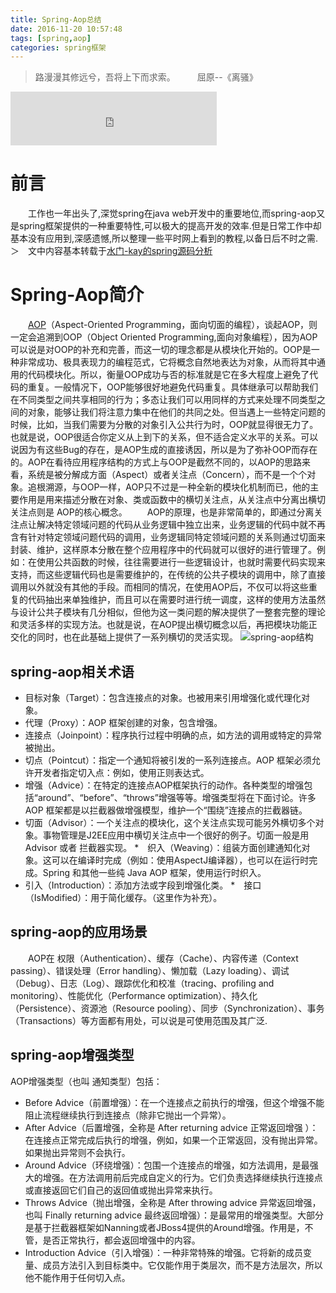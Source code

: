 ```yaml
---
title: Spring-Aop总结
date: 2016-11-20 10:57:48
tags: [spring,aop]
categories: spring框架
---
```

> 路漫漫其修远兮，吾将上下而求索。　　　屈原--《离骚》

<iframe frameborder="no" border="0" marginwidth="0" marginheight="0" width=330 height=86 src="http://music.163.com/outchain/player?type=2&id=28661549&auto=1&height=66"></iframe>

# 前言
　　工作也一年出头了,深觉spring在java web开发中的重要地位,而spring-aop又是spring框架提供的一种重要特性,可以极大的提高开发的效率.但是日常工作中却基本没有应用到,深感遗憾,所以整理一些平时网上看到的教程,以备日后不时之需.
＞　文中内容基本转载于[水门-kay的spring源码分析](https://my.oschina.net/kaywu123/blog/626135)
# Spring-Aop简介
　　[AOP](http://spring.cndocs.tk/aop.html)（Aspect-Oriented Programming，面向切面的编程），谈起AOP，则一定会追溯到OOP（Object Oriented Programming,面向对象编程），因为AOP可以说是对OOP的补充和完善，而这一切的理念都是从模块化开始的。OOP是一种非常成功、极具表现力的编程范式，它将概念自然地表达为对象，从而将其中通用的代码模块化。所以，衡量OOP成功与否的标准就是它在多大程度上避免了代码的重复。一般情况下，OOP能够很好地避免代码重复。具体继承可以帮助我们在不同类型之间共享相同的行为；多态让我们可以用同样的方式来处理不同类型之间的对象，能够让我们将注意力集中在他们的共同之处。但当遇上一些特定问题的时候，比如，当我们需要为分散的对象引入公共行为时，OOP就显得很无力了。也就是说，OOP很适合你定义从上到下的关系，但不适合定义水平的关系。可以说因为有这些Bug的存在，是AOP生成的直接诱因，所以是为了弥补OOP而存在的。AOP在看待应用程序结构的方式上与OOP是截然不同的，以AOP的思路来看，系统是被分解成方面（Aspect）或者关注点（Concern），而不是一个个对象。追根溯源，与OOP一样，AOP只不过是一种全新的模块化机制而已，他的主要作用是用来描述分散在对象、类或函数中的横切关注点，从关注点中分离出横切关注点则是 AOP的核心概念。
　　AOP的原理，也是非常简单的，即通过分离关注点让解决特定领域问题的代码从业务逻辑中独立出来，业务逻辑的代码中就不再含有针对特定领域问题代码的调用，业务逻辑同特定领域问题的关系则通过切面来封装、维护，这样原本分散在整个应用程序中的代码就可以很好的进行管理了。例如：在使用公共函数的时候，往往需要进行一些逻辑设计，也就时需要代码实现来支持，而这些逻辑代码也是需要维护的，在传统的公共子模块的调用中，除了直接调用以外就没有其他的手段。而相同的情况，在使用AOP后，不仅可以将这些重复的代码抽出来单独维护，而且可以在需要时进行统一调度，这样的使用方法虽然与设计公共子模块有几分相似，但他为这一类问题的解决提供了一整套完整的理论和灵活多样的实现方法。也就是说，在AOP提出横切概念以后，再把模块功能正交化的同时，也在此基础上提供了一系列横切的灵活实现。
![spring-aop结构](http://ogw774xrt.bkt.clouddn.com/spring-aop%E7%BB%93%E6%9E%84.png)
## spring-aop相关术语

 * 目标对象（Target）：包含连接点的对象。也被用来引用增强化或代理化对象。
* 代理（Proxy）：AOP 框架创建的对象，包含增强。
* 连接点（Joinpoint）：程序执行过程中明确的点，如方法的调用或特定的异常被抛出。
* 切点（Pointcut）：指定一个通知将被引发的一系列连接点。AOP 框架必须允许开发者指定切入点：例如，使用正则表达式。
* 增强（Advice）：在特定的连接点AOP框架执行的动作。各种类型的增强包括“around”、“before”、“throws”增强等等。增强类型将在下面讨论。许多 AOP 框架都是以拦截器做增强模型，维护一个“围绕”连接点的拦截器链。
* 切面（Advisor）：一个关注点的模块化，这个关注点实现可能另外横切多个对象。事物管理是J2EE应用中横切关注点中一个很好的例子。切面一般是用 Advisor 或者 拦截器实现。
*　织入（Weaving）：组装方面创建通知化对象。这可以在编译时完成（例如：使用AspectJ编译器），也可以在运行时完成。Spring 和其他一些纯 Java AOP 框架，使用运行时织入。
* 引入（Introduction）：添加方法或字段到增强化类。
*　接口（IsModified）：用于简化缓存。（这里作为补充）。

## spring-aop的应用场景
　　AOP在 权限（Authentication）、缓存（Cache）、内容传递（Context passing）、错误处理（Error handling）、懒加载（Lazy loading）、调试（Debug）、日志（Log）、跟踪优化和校准（tracing、profiling and monitoring）、性能优化（Performance optimization）、持久化（Persistence）、资源池（Resource pooling）、同步（Synchronization）、事务（Transactions）等方面都有用处，可以说是可使用范围及其广泛.

## spring-aop增强类型
AOP增强类型（也叫 通知类型）包括：
* Before Advice（前置增强）：在一个连接点之前执行的增强，但这个增强不能阻止流程继续执行到连接点（除非它抛出一个异常）。
* After Advice（后置增强，全称是 After returning advice 正常返回增强 ）：在连接点正常完成后执行的增强，例如，如果一个正常返回，没有抛出异常。如果抛出异常则不会执行。
* Around Advice（环绕增强）：包围一个连接点的增强，如方法调用，是最强大的增强。在方法调用前后完成自定义的行为。它们负责选择继续执行连接点或直接返回它们自己的返回值或抛出异常来执行。
* Throws Advice（抛出增强，全称是 After throwing advice 异常返回增强，也叫 Finally returning advice 最终返回增强）：是最常用的增强类型。大部分是基于拦截器框架如Nanning或者JBoss4提供的Around增强。作用是，不管，是否正常执行，都会返回增强中的内容。
* Introduction Advice（引入增强）：一种非常特殊的增强。它将新的成员变量、成员方法引入到目标类中。它仅能作用于类层次，而不是方法层次，所以他不能作用于任何切入点。


